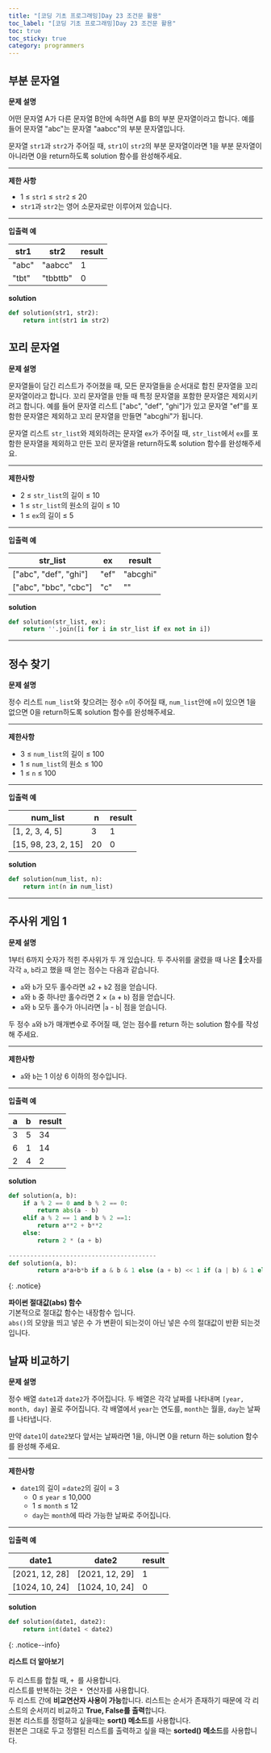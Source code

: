 ```yaml
---
title: "[코딩 기초 프로그래밍]Day 23 조건문 활용"
toc_label: "[코딩 기초 프로그래밍]Day 23 조건문 활용"
toc: true
toc_sticky: true
category: programmers
---
```


## 부분 문자열

**문제 설명**

어떤 문자열 A가 다른 문자열 B안에 속하면 A를 B의 부분 문자열이라고 합니다. 예를 들어 문자열 "abc"는 문자열 "aabcc"의 부분 문자열입니다.

문자열 `str1`과 `str2`가 주어질 때, `str1`이 `str2`의 부분 문자열이라면 1을 부분 문자열이 아니라면 0을 return하도록 solution 함수를 완성해주세요.

------

**제한 사항**

- 1 ≤ `str1` ≤ `str2` ≤ 20
- `str1`과 `str2`는 영어 소문자로만 이루어져 있습니다.

------

**입출력 예**

| str1  | str2     | result |
| ----- | -------- | ------ |
| "abc" | "aabcc"  | 1      |
| "tbt" | "tbbttb" | 0      |

**solution**

```python
def solution(str1, str2):
    return int(str1 in str2)
```





## 꼬리 문자열

**문제 설명**

문자열들이 담긴 리스트가 주어졌을 때, 모든 문자열들을 순서대로 합친 문자열을 꼬리 문자열이라고 합니다. 꼬리 문자열을 만들 때 특정 문자열을 포함한 문자열은 제외시키려고 합니다. 예를 들어 문자열 리스트 ["abc", "def", "ghi"]가 있고 문자열 "ef"를 포함한 문자열은 제외하고 꼬리 문자열을 만들면 "abcghi"가 됩니다.

문자열 리스트 `str_list`와 제외하려는 문자열 `ex`가 주어질 때, `str_list`에서 `ex`를 포함한 문자열을 제외하고 만든 꼬리 문자열을 return하도록 solution 함수를 완성해주세요.

------

**제한사항**

- 2 ≤ `str_list`의 길이 ≤ 10
- 1 ≤ `str_list`의 원소의 길이 ≤ 10
- 1 ≤ `ex`의 길이 ≤ 5

------

**입출력 예**

| str_list              | ex   | result   |
| --------------------- | ---- | -------- |
| ["abc", "def", "ghi"] | "ef" | "abcghi" |
| ["abc", "bbc", "cbc"] | "c"  | ""       |

**solution**

```python
def solution(str_list, ex):
    return ''.join([i for i in str_list if ex not in i])
```



---

## 정수 찾기

**문제 설명**

정수 리스트 `num_list`와 찾으려는 정수 `n`이 주어질 때, `num_list`안에 `n`이 있으면 1을 없으면 0을 return하도록 solution 함수를 완성해주세요.

------

**제한사항**

- 3 ≤ `num_list`의 길이 ≤ 100
- 1 ≤ `num_list`의 원소 ≤ 100
- 1 ≤ `n` ≤ 100

------

**입출력 예**

| num_list            | n    | result |
| ------------------- | ---- | ------ |
| [1, 2, 3, 4, 5]     | 3    | 1      |
| [15, 98, 23, 2, 15] | 20   | 0      |

**solution**

```python
def solution(num_list, n):
    return int(n in num_list)
```

---

## 주사위 게임 1

**문제 설명**

1부터 6까지 숫자가 적힌 주사위가 두 개 있습니다. 두 주사위를 굴렸을 때 나온 숫자를 각각 `a`, `b`라고 했을 때 얻는 점수는 다음과 같습니다.

- `a`와 `b`가 모두 홀수라면 `a`2 + `b`2 점을 얻습니다.
- `a`와 `b` 중 하나만 홀수라면 2 × (`a` + `b`) 점을 얻습니다.
- `a`와 `b` 모두 홀수가 아니라면 \|`a` - `b`\| 점을 얻습니다.

두 정수 `a`와 `b`가 매개변수로 주어질 때, 얻는 점수를 return 하는 solution 함수를 작성해 주세요.

------

**제한사항**

- `a`와 `b`는 1 이상 6 이하의 정수입니다.

------

**입출력 예**

| a    | b    | result |
| ---- | ---- | ------ |
| 3    | 5    | 34     |
| 6    | 1    | 14     |
| 2    | 4    | 2      |

**solution**

```python
def solution(a, b):
    if a % 2 == 0 and b % 2 == 0:
        return abs(a - b)
    elif a % 2 == 1 and b % 2 ==1:
        return a**2 + b**2
    else:
        return 2 * (a + b)
    
-----------------------------------------
def solution(a, b):
        return a*a+b*b if a & b & 1 else (a + b) << 1 if (a | b) & 1 else abs(a - b)
```

{: .notice}

**파이썬 절대값(abs) 함수**<br/>
기본적으로 절대값 함수는 내장함수 입니다.<br/>
`abs()`의 모양을 띄고 넣은 수 가 변환이 되는것이 아닌 넣은 수의 절대값이 반환 되는것 입니다.

## 날짜 비교하기

**문제 설명**

정수 배열 `date1`과 `date2`가 주어집니다. 두 배열은 각각 날짜를 나타내며 `[year, month, day]` 꼴로 주어집니다. 각 배열에서 `year`는 연도를, `month`는 월을, `day`는 날짜를 나타냅니다.

만약 `date1`이 `date2`보다 앞서는 날짜라면 1을, 아니면 0을 return 하는 solution 함수를 완성해 주세요.

------

**제한사항**

- `date1`의 길이 =`date2`의 길이 = 3
  - 0 ≤ `year` ≤ 10,000
  - 1 ≤ `month` ≤ 12
  - `day`는 `month`에 따라 가능한 날짜로 주어집니다.

------

**입출력 예**

| date1          | date2          | result |
| -------------- | -------------- | ------ |
| [2021, 12, 28] | [2021, 12, 29] | 1      |
| [1024, 10, 24] | [1024, 10, 24] | 0      |

**solution**

```python
def solution(date1, date2):
    return int(date1 < date2)
```

{: .notice--info}

<span class="hlm">**리스트 더 알아보기**</span><br/><br/>
두 리스트를 합칠 때, `+ `를 사용합니다.<br/>
리스트를 반복하는 것은 `* `연산자를 사용합니다.<br/>
두 리스트 간에 **비교연산자 사용이 가능**합니다. 리스트는 순서가 존재하기 때문에 각 리스트의 순서끼리 비교하고 **True, False를 출력**합니다.<br/>
원본 리스트를 정렬하고 싶을때는 **sort() 메소드**를 사용합니다.<br/>
원본은 그대로 두고 정렬된 리스트를 출력하고 싶을 때는 **sorted() 메소드**를 사용합니다.

